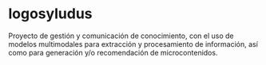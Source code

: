 # logosyludus
Proyecto de gestión y comunicación de conocimiento, con el uso de modelos multimodales para extracción y procesamiento de información, así como para generación y/o recomendación de microcontenidos.
